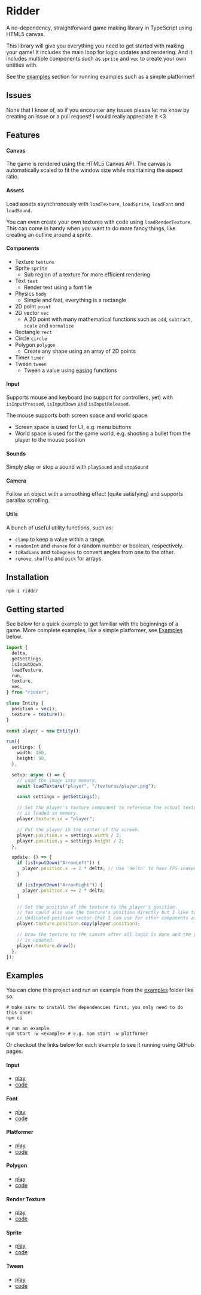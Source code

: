 # Ridder

A no-dependency, straightforward game making library in TypeScript using HTML5 canvas.

This library will give you everything you need to get started with making your game! It includes the main loop for logic updates and rendering. And it includes multiple components such as `sprite` and `vec` to create your own entities with.

See the [examples](#examples) section for running examples such as a simple platformer!

## Issues

None that I know of, so if you encounter any issues please let me know by creating an issue or a pull request! I would really appreciate it <3

## Features

#### Canvas

The game is rendered using the HTML5 Canvas API. The canvas is automatically scaled to fit the window size while maintaining the aspect ratio.

#### Assets

Load assets asynchronously with `loadTexture`, `loadSprite`, `loadFont` and `loadSound`.

You can even create your own textures with code using `loadRenderTexture`. This can come in handy when you want to do more
fancy things, like creating an outline around a sprite.

#### Components

- Texture `texture`
- Sprite `sprite`
  - Sub region of a texture for more efficient rendering
- Text `text`
  - Render text using a font file
- Physics `body`
  - Simple and fast, everything is a rectangle
- 2D point `point`
- 2D vector `vec`
  - A 2D point with many mathematical functions such as `add`, `subtract`, `scale` and `normalize`
- Rectangle `rect`
- Circle `circle`
- Polygon `polygon`
  - Create any shape using an array of 2D points
- Timer `timer`
- Tween `tween`
  - Tween a value using [easing](https://easings.net/) functions

#### Input

Supports mouse and keyboard (no support for controllers, yet) with `isInputPressed`, `isInputDown` and `isInputReleased`.

The mouse supports both screen space and world space:

- Screen space is used for UI, e.g. menu buttons
- World space is used for the game world, e.g. shooting a bullet from the player to the mouse position

#### Sounds

Simply play or stop a sound with `playSound` and `stopSound`

#### Camera

Follow an object with a smoothing effect (quite satisfying) and supports parallax scrolling.

#### Utils

A bunch of useful utility functions, such as:

- `clamp` to keep a value within a range.
- `randomInt` and `chance` for a random number or boolean, respectively.
- `toRadians` and `toDegrees` to convert angles from one to the other.
- `remove`, `shuffle` and `pick` for arrays.

## Installation

```shell
npm i ridder
```

## Getting started

See below for a quick example to get familiar with the beginnings of a game.
More complete examples, like a simple platformer, see [Examples](#examples) below.

```typescript
import {
  delta,
  getSettings,
  isInputDown,
  loadTexture,
  run,
  texture,
  vec,
} from "ridder";

class Entity {
  position = vec();
  texture = texture();
}

const player = new Entity();

run({
  settings: {
    width: 160,
    height: 90,
  },

  setup: async () => {
    // Load the image into memory.
    await loadTexture("player", "/textures/player.png");

    const settings = getSettings();

    // Set the player's texture component to reference the actual texture that
    // is loaded in memory.
    player.texture.id = "player";

    // Put the player in the center of the screen.
    player.position.x = settings.width / 2;
    player.position.y = settings.height / 2;
  },

  update: () => {
    if (isInputDown("ArrowLeft")) {
      player.position.x -= 2 * delta; // Use 'delta' to have FPS-independent updates.
    }

    if (isInputDown("ArrowRight")) {
      player.position.x += 2 * delta;
    }

    // Set the position of the texture to the player's position.
    // You could also use the texture's position directly but I like to have a
    // dedicated position vector that I can use for other components as well.
    player.texture.position.copy(player.position);

    // Draw the texture to the canvas after all logic is done and the position
    // is updated.
    player.texture.draw();
  },
});
```

## Examples

You can clone this project and run an example from the [examples](examples/) folder like so:

```shell
# make sure to install the dependencies first, you only need to do this once:
npm ci

# run an example
npm start -w <example> # e.g. npm start -w platformer
```

Or checkout the links below for each example to see it running using GitHub pages.

#### Input

- [play](https://patrickswijgman.github.io/ridder/input/index.html)
- [code](examples/input/index.ts)

#### Font

- [play](https://patrickswijgman.github.io/ridder/font/index.html)
- [code](examples/font/index.ts)

#### Platformer

- [play](https://patrickswijgman.github.io/ridder/platformer/index.html)
- [code](examples/platformer/index.ts)

#### Polygon

- [play](https://patrickswijgman.github.io/ridder/polygon/index.html)
- [code](examples/polygon/index.ts)

#### Render Texture

- [play](https://patrickswijgman.github.io/ridder/render-texture/index.html)
- [code](examples/render-texture/index.ts)

#### Sprite

- [play](https://patrickswijgman.github.io/ridder/sprite/index.html)
- [code](examples/sprite/index.ts)

#### Tween

- [play](https://patrickswijgman.github.io/ridder/tween/index.html)
- [code](examples/tween/index.ts)
